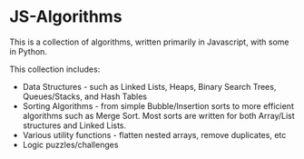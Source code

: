 # JS-Algorithms

This is a collection of algorithms, written primarily in Javascript, with some in Python. 

This collection includes:
- Data Structures - such as Linked Lists, Heaps, Binary Search Trees, Queues/Stacks, and Hash Tables
- Sorting Algorithms - from simple Bubble/Insertion sorts to more efficient algorithms such as Merge Sort. Most sorts are written for both Array/List structures and Linked Lists.
- Various utility functions - flatten nested arrays, remove duplicates, etc
- Logic puzzles/challenges
